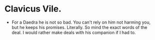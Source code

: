 # Clavicus Vile.

- For a Daedra he is not so bad. You can't rely on him not harming you, but he keeps his promises. Literally. So mind the exact words of the deal. I would rather make deals with his companion if I had to.
